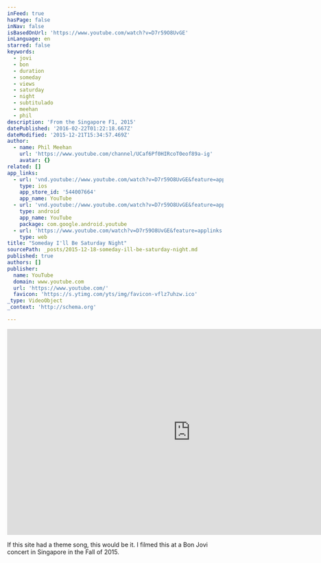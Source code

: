 ```yaml
---
inFeed: true
hasPage: false
inNav: false
isBasedOnUrl: 'https://www.youtube.com/watch?v=D7r59O8UvGE'
inLanguage: en
starred: false
keywords:
  - jovi
  - bon
  - duration
  - someday
  - views
  - saturday
  - night
  - subtitulado
  - meehan
  - phil
description: 'From the Singapore F1, 2015'
datePublished: '2016-02-22T01:22:18.667Z'
dateModified: '2015-12-21T15:34:57.469Z'
author:
  - name: Phil Meehan
    url: 'https://www.youtube.com/channel/UCaf6Pf0HIRcoT0eof89a-ig'
    avatar: {}
related: []
app_links:
  - url: 'vnd.youtube://www.youtube.com/watch?v=D7r59O8UvGE&feature=applinks'
    type: ios
    app_store_id: '544007664'
    app_name: YouTube
  - url: 'vnd.youtube://www.youtube.com/watch?v=D7r59O8UvGE&feature=applinks'
    type: android
    app_name: YouTube
    package: com.google.android.youtube
  - url: 'https://www.youtube.com/watch?v=D7r59O8UvGE&feature=applinks'
    type: web
title: "Someday I'll Be Saturday Night"
sourcePath: _posts/2015-12-18-someday-ill-be-saturday-night.md
published: true
authors: []
publisher:
  name: YouTube
  domain: www.youtube.com
  url: 'https://www.youtube.com/'
  favicon: 'https://s.ytimg.com/yts/img/favicon-vflz7uhzw.ico'
_type: VideoObject
_context: 'http://schema.org'

---
```

<iframe src="https://cdn.embedly.com/widgets/media.html?src=https%3A%2F%2Fwww.youtube.com%2Fembed%2FD7r59O8UvGE%3Ffeature%3Doembed&amp;url=https%3A%2F%2Fwww.youtube.com%2Fwatch%3Fv%3DD7r59O8UvGE&amp;image=https%3A%2F%2Fi.ytimg.com%2Fvi%2FD7r59O8UvGE%2Fhqdefault.jpg&amp;key=b7d04c9b404c499eba89ee7072e1c4f7&amp;type=text%2Fhtml&amp;schema=youtube" width="854" height="480" scrolling="no" frameborder="0" allowfullscreen="allowfullscreen" style=""></iframe>

If this site had a theme song, this would be it. I filmed this at a Bon Jovi concert in Singapore in the Fall of 2015\.